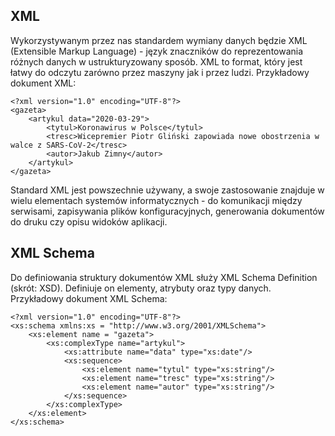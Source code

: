 ## XML
Wykorzystywanym przez nas standardem wymiany danych będzie XML (Extensible Markup Language) - język znaczników do reprezentowania różnych danych w ustrukturyzowany sposób. XML to format, który jest łatwy do odczytu zarówno przez maszyny jak i przez ludzi.
Przykładowy dokument XML:
```
<?xml version="1.0" encoding="UTF-8"?>
<gazeta>
    <artykul data="2020-03-29">
        <tytul>Koronawirus w Polsce</tytul>
        <tresc>Wicepremier Piotr Gliński zapowiada nowe obostrzenia w walce z SARS-CoV-2</tresc>
        <autor>Jakub Zimny</autor> 
    </artykul> 
</gazeta>
```

Standard XML jest powszechnie używany, a swoje zastosowanie znajduje w wielu elementach systemów informatycznych - do komunikacji między serwisami, zapisywania plików konfiguracyjnych, generowania dokumentów do druku czy opisu widoków aplikacji.

## XML Schema
Do definiowania struktury dokumentów XML służy XML Schema Definition (skrót: XSD). Definiuje on elementy, atrybuty oraz typy danych. Przykładowy dokument XML Schema:
```
<?xml version="1.0" encoding="UTF-8"?>
<xs:schema xmlns:xs = "http://www.w3.org/2001/XMLSchema">
    <xs:element name = "gazeta">
        <xs:complexType name="artykul">
            <xs:attribute name="data" type="xs:date"/>
            <xs:sequence>   
                <xs:element name="tytul" type="xs:string"/>
                <xs:element name="tresc" type="xs:string"/>
                <xs:element name="autor" type="xs:string"/>
            </xs:sequence>  
        </xs:complexType>
    </xs:element>
</xs:schema>
```
